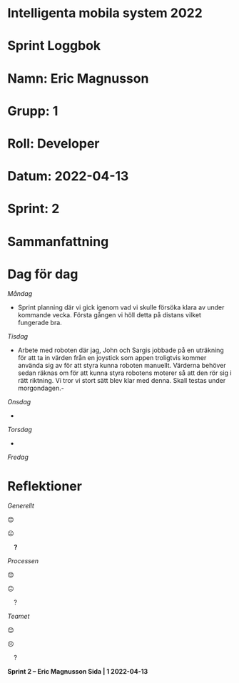 #
# **Intelligenta mobila system 2022**
#
#
#
# **Sprint Loggbok**
# **Namn:	Eric Magnusson**
# **Grupp:	1**
# **Roll:	Developer**
# **Datum:	2022-04-13**
# **Sprint: 	2**
#
# **Sammanfattning**

# **Dag för dag**
*Måndag*

- Sprint planning där vi gick igenom vad vi skulle försöka klara av under kommande vecka. Första gången vi höll detta på distans vilket fungerade bra.

*Tisdag*

- Arbete med roboten där jag, John och Sargis jobbade på en uträkning för att ta in värden från en joystick som appen troligtvis kommer använda sig av för att styra kunna roboten manuellt. Värderna behöver sedan räknas om för att kunna styra robotens moterer
så att den rör sig i rätt riktning. Vi tror vi stort sätt blev klar med denna. Skall testas under morgondagen.-

*Onsdag*

- 

*Torsdag*

- 

*Fredag*

# **Reflektioner** 
*Generellt*

😊	

☹	

`  `**?**  	

*Processen*

😊	

☹	

`  `?	

*Teamet*

😊	

☹	

`  `?	

**Sprint 2 – Eric Magnusson	Sida | 1	2022-04-13**
